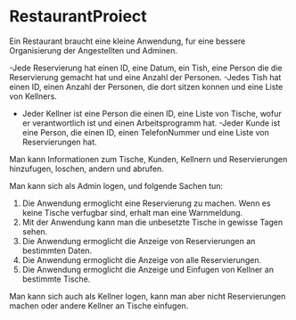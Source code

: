 # RestaurantProiect
Ein Restaurant braucht eine kleine Anwendung, fur eine bessere Organisierung der Angestellten und Adminen. 

-Jede Reservierung hat einen ID, eine Datum, ein Tish, eine Person die die Reservierung gemacht hat und eine Anzahl der Personen.
-Jedes Tish hat einen ID,  einen Anzahl der Personen, die dort sitzen konnen und eine Liste von Kellners. 
- Jeder Kellner ist eine Person die einen ID, eine Liste von Tische, wofur er verantwortlich ist und einen Arbeitsprogramm hat. 
-Jeder Kunde ist eine Person, die einen ID, einen TelefonNummer und eine Liste von Reservierungen hat. 

Man kann Informationen zum Tische, Kunden, Kellnern und Reservierungen hinzufugen, loschen, andern und abrufen. 

Man kann sich als Admin logen, und folgende Sachen tun:
1.	Die Anwendung ermoglicht eine Reservierung zu machen. Wenn es keine Tische verfugbar sind, erhalt man eine Warnmeldung. 
2.	Mit der Anwendung kann man die unbesetzte Tische in gewisse Tagen sehen.
3.	Die Anwendung ermoglicht die Anzeige von Reservierungen an bestimmten Daten. 
4.	Die Anwendung ermoglicht die Anzeige von alle Reservierungen.  
3.	Die Anwendung ermoglicht die Anzeige und Einfugen von Kellner an bestimmte Tische. 

Man kann sich auch als Kellner logen, kann man aber nicht Reservierungen machen oder andere Kellner an Tische einfugen. 
